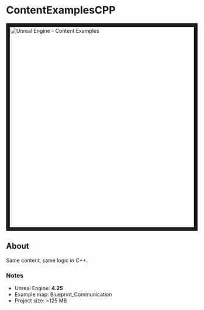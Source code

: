 # ContentExamplesCPP

<a href="https://docs.unrealengine.com/en-US/Resources/ContentExamples/Blueprints/index.html#blueprint_communicationmap" target="_blank"><img src="https://docs.unrealengine.com/5.3/Images/samples-and-tutorials/content-examples/content-examples-hero-image.png" alt="Unreal Engine - Content Examples" width="1920" height="548" border="10"/></a>

## About
Same content, same logic in C++. 

### Notes
* Unreal Engine: <b>4.25</b>
* Example map: Blueprint_Communication
* Project size: ~125 MB
